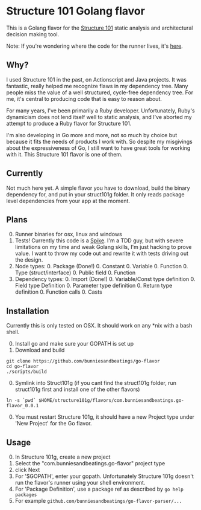 # Structure 101 Golang flavor

This is a Golang flavor for the [Structure 101](https://structure101.com/) static analysis and architectural decision making tool. 

Note: If you're wondering where the code for the runner lives, it's [here](https://github.com/bunniesandbeatings/go-flavor-parser).

## Why?

I used Structure 101 in the past, on Actionscript and Java projects. It was fantastic, really helped me recognize flaws in my dependency tree. Many people miss the value of a well structured, cycle-free dependency tree. For me, it's central to producing code that is easy to reason about.

For many years, I've been primarily a Ruby developer. Unfortunately, Ruby's dynamicism does not lend itself well to static analysis, and I've aborted my attempt to produce a Ruby flavor for Structure 101.  

I'm also developing in Go more and more, not so much by choice but because it fits the needs of products I work with. So despite my misgivings about the expressiveness of Go, I still want to have great tools for working with it. This Structure 101 flavor is one of them.

## Currently

Not much here yet. A simple flavor you have to download, build the binary dependency for, and put in your struct101g folder. It only reads package level dependencies from your app at the moment. 

## Plans

  0. Runner binaries for osx, linux and windows
  0. Tests! Currently this code is a [Spike](http://agiledictionary.com/209/spike/). I'm a TDD guy, but with severe limitations on my time and weak Golang skills, I'm just hacking to prove value. I want to throw my code out and rewrite it with tests driving out the design.
  0. Node types:
    0. Package (Done!)
      0. Constant
      0. Variable
      0. Function
    0. Type (struct/interface)
      0. Public field
      0. Function
  0. Dependency types:
    0. Import (Done!)
    0. Variable/Const type definition
    0. Field type Definition
    0. Parameter type definition
    0. Return type definition
    0. Function calls
    0. Casts

## Installation
Currently this is only tested on OSX. It should work on any *nix with a bash shell.

0. Install go and make sure your GOPATH is set up
0. Download and build

  ```shell
  git clone https://github.com/bunniesandbeatings/go-flavor
  cd go-flavor
  ./scripts/build
  ```
  
0. Symlink into Struct101g (if you cant find the struct101g folder, run struct101g first and install one of the other flavors)

  ```shell
  ln -s `pwd` $HOME/structure101g/flavors/com.bunniesandbeatings.go-flavor_0.0.1
  ```

0. You must restart Structure 101g, it should have a new Project type under 'New Project' for the Go flavor.

## Usage 

0. In Structure 101g, create a new project
0. Select the "com.bunniesandbeatings.go-flavor" project type
0. click Next
0. For '$GOPATH', enter your gopath. Unfortunately Structure 101g doesn't run the flavor's runner using your shell environment.
0. For 'Package Definition', use a package ref as described by ```go help packages```
  0. For example ```github.com/bunniesandbeatings/go-flavor-parser/...```
